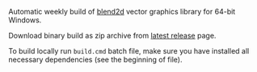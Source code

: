 Automatic weekly build of [blend2d][] vector graphics library for 64-bit Windows.

Download binary build as zip archive from [latest release][] page.

To build locally run `build.cmd` batch file, make sure you have installed all necessary dependencies (see the beginning of file).

[blend2d]: https://blend2d.com/
[latest release]: https://github.com/mmozeiko/build-blend2d/releases/latest
